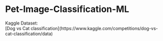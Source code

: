 # Pet-Image-Classification-ML

<p>Kaggle Dataset:<br>
[Dog vs Cat classification](https://www.kaggle.com/competitions/dog-vs-cat-classification/data)</p>

